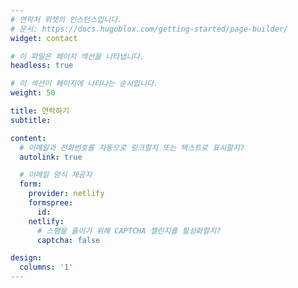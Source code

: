 ```yaml
--- 
# 연락처 위젯의 인스턴스입니다.
# 문서: https://docs.hugoblox.com/getting-started/page-builder/
widget: contact

# 이 파일은 페이지 섹션을 나타냅니다.
headless: true

# 이 섹션이 페이지에 나타나는 순서입니다.
weight: 50

title: 연락하기
subtitle:

content:
  # 이메일과 전화번호를 자동으로 링크할지 또는 텍스트로 표시할지?
  autolink: true

  # 이메일 양식 제공자
  form:
    provider: netlify
    formspree:
      id:
    netlify:
      # 스팸을 줄이기 위해 CAPTCHA 챌린지를 활성화할지?
      captcha: false

design:
  columns: '1'
---
```


